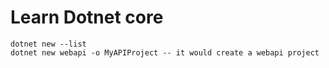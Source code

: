 # Learn Dotnet core 

```
dotnet new --list
dotnet new webapi -o MyAPIProject -- it would create a webapi project
```
